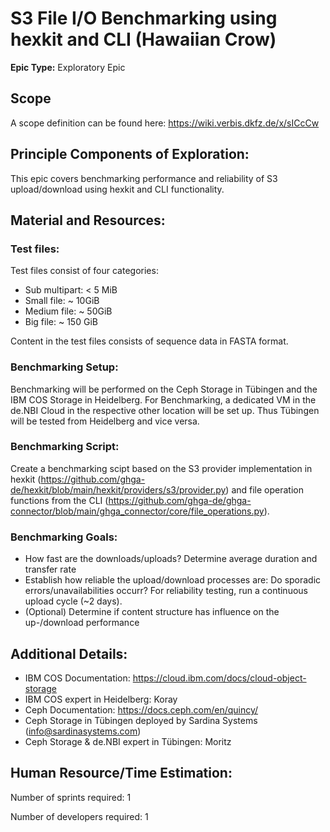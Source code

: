 # S3 File I/O Benchmarking using hexkit and CLI (Hawaiian Crow)
**Epic Type:** Exploratory Epic

## Scope
A scope definition can be found here: https://wiki.verbis.dkfz.de/x/sICcCw

## Principle Components of Exploration:
This epic covers benchmarking performance and reliability of S3 upload/download using hexkit and CLI functionality.

## Material and Resources:

### Test files:

Test files consist of four categories:

- Sub multipart: < 5 MiB
- Small file: ~ 10GiB
- Medium file: ~ 50GiB
- Big file: ~ 150 GiB

Content in the test files consists of sequence data in FASTA format.

### Benchmarking Setup:

Benchmarking will be performed on the Ceph Storage in Tübingen and the IBM COS Storage in Heidelberg.
For Benchmarking, a dedicated VM in the de.NBI Cloud in the respective other location will be set up.
Thus Tübingen will be tested from Heidelberg and vice versa.

### Benchmarking Script:

Create a benchmarking scipt based on the S3 provider implementation in hexkit (https://github.com/ghga-de/hexkit/blob/main/hexkit/providers/s3/provider.py) and file operation functions from the CLI (https://github.com/ghga-de/ghga-connector/blob/main/ghga_connector/core/file_operations.py).

### Benchmarking Goals:

- How fast are the downloads/uploads? Determine average duration and transfer rate
- Establish how reliable the upload/download processes are: Do sporadic errors/unavailabilities occurr?
For reliability testing, run a continuous upload cycle (~2 days).
- (Optional) Determine if content structure has influence on the up-/download performance

## Additional Details:
- IBM COS Documentation: https://cloud.ibm.com/docs/cloud-object-storage
- IBM COS expert in Heidelberg: Koray
- Ceph Documentation: https://docs.ceph.com/en/quincy/
- Ceph Storage in Tübingen deployed by Sardina Systems (info@sardinasystems.com)
- Ceph Storage & de.NBI expert in Tübingen: Moritz

## Human Resource/Time Estimation:

Number of sprints required: 1

Number of developers required: 1
